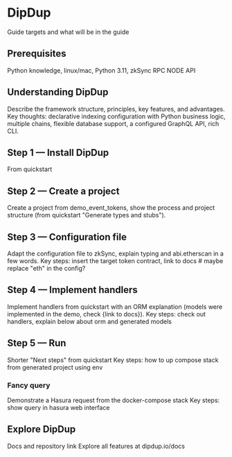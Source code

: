 # DipDup

Guide targets and what will be in the guide

## Prerequisites

Python knowledge, linux/mac, Python 3.11, zkSync RPC NODE API

## Understanding DipDup

Describe the framework structure, principles, key features, and advantages.
Key thoughts: declarative indexing configuration with Python business logic, multiple chains, flexible database support, a configured GraphQL API, rich CLI.

## Step 1 — Install DipDup

From quickstart

## Step 2 — Create a project

Create a project from demo_event_tokens, show the process and project structure (from quickstart "Generate types and stubs").

## Step 3 — Configuration file

Adapt the configuration file to zkSync, explain typing and abi.etherscan in a few words.
Key steps: insert the target token contract, link to docs  # maybe replace "eth" in the config?

## Step 4 — Implement handlers

Implement handlers from quickstart with an ORM explanation (models were implemented in the demo, check {link to docs}).
Key steps: check out handlers, explain below about orm and generated models

## Step 5 — Run

Shorter "Next steps" from quickstart
Key steps: how to up compose stack from generated project using env

### Fancy query

Demonstrate a Hasura request from the docker-compose stack
Key steps: show query in hasura web interface

## Explore DipDup

Docs and repository link
Explore all features at dipdup.io/docs
